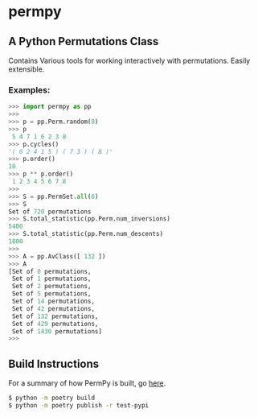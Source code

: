 permpy
=======

## A Python Permutations Class

Contains Various tools for working interactively with permutations. 
Easily extensible.

### Examples:
```python
>>> import permpy as pp
>>> 
>>> p = pp.Perm.random(8)
>>> p
 5 4 7 1 6 2 3 8 
>>> p.cycles()
'( 6 2 4 1 5 ) ( 7 3 ) ( 8 )'
>>> p.order()
10 
>>> p ** p.order()
 1 2 3 4 5 6 7 8
>>>
>>> S = pp.PermSet.all(6)
>>> S
Set of 720 permutations
>>> S.total_statistic(pp.Perm.num_inversions)
5400
>>> S.total_statistic(pp.Perm.num_descents)
1800
>>> 
>>> A = pp.AvClass([ 132 ])
>>> A
[Set of 0 permutations, 
 Set of 1 permutations, 
 Set of 2 permutations, 
 Set of 5 permutations, 
 Set of 14 permutations, 
 Set of 42 permutations, 
 Set of 132 permutations, 
 Set of 429 permutations, 
 Set of 1430 permutations]
>>> 
```

## Build Instructions
For a summary of how PermPy is built, go [here](https://py-pkgs.org/03-how-to-package-a-python#summary-and-next-steps).
```bash
$ python -m poetry build
$ python -m poetry publish -r test-pypi
```